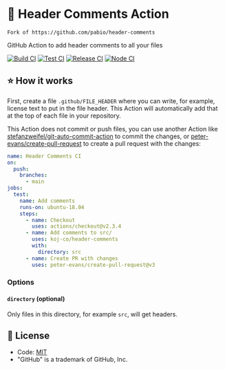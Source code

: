 # 📑 Header Comments Action

`Fork of https://github.com/pabio/header-comments`

GitHub Action to add header comments to all your files

[![Build CI](https://github.com/Spherix-Technologies/header-comments/workflows/Build%20CI/badge.svg)](https://github.com/Spherix-Technologies/header-comments/actions?query=workflow%3A%22Build+CI%22)
[![Test CI](https://github.com/Spherix-Technologies/header-comments/workflows/Test%20CI/badge.svg)](https://github.com/Spherix-Technologies/header-comments/actions?query=workflow%3A%22Test+CI%22)
[![Release CI](https://github.com/Spherix-Technologies/header-comments/workflows/Release%20CI/badge.svg)](https://github.com/Spherix-Technologies/header-comments/actions?query=workflow%3A%22Release+CI%22)
[![Node CI](https://github.com/Spherix-Technologies/header-comments/workflows/Node%20CI/badge.svg)](https://github.com/Spherix-Technologies/header-comments/actions?query=workflow%3A%22Node+CI%22)

## ⭐ How it works

First, create a file `.github/FILE_HEADER` where you can write, for example, license text to put in the file header. This Action will automatically add that at the top of each file in your repository.

This Action does not commit or push files, you can use another Action like [stefanzweifel/git-auto-commit-action](https://github.com/stefanzweifel/git-auto-commit-action) to commit the changes, or [peter-evans/create-pull-request](https://github.com/peter-evans/create-pull-request) to create a pull request with the changes:

```yaml
name: Header Comments CI
on:
  push:
    branches:
      - main
jobs:
  test:
    name: Add comments
    runs-on: ubuntu-18.04
    steps:
      - name: Checkout
        uses: actions/checkout@v2.3.4
      - name: Add comments to src/
        uses: koj-co/header-comments
        with:
          directory: src
      - name: Create PR with changes
        uses: peter-evans/create-pull-request@v3
```

### Options

#### `directory` (optional)

Only files in this directory, for example `src`, will get headers.

## 📄 License

- Code: [MIT](./LICENSE)
- "GitHub" is a trademark of GitHub, Inc.
